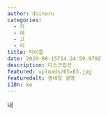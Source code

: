 ```yaml
---
author: duinaru
categories:
  - 카
  - 테
  - 고
  - 리
title: 타이틀
date: 2020-08-15T14:24:59.979Z
description: 디스크립션
featured: uploads/65x65.jpg
featuredalt: 썸네일 설명
i18n: ko
---
```

내